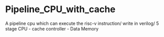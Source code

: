 # Pipeline_CPU_with_cache
A pipeline cpu which can execute the risc-v instruction/
write in verilog/
5 stage CPU - cache controller - Data Memory
